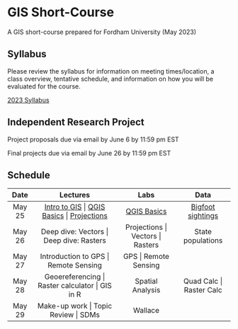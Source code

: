 # GIS Short-Course
A GIS short-course prepared for Fordham University (May 2023)

## Syllabus
Please review the syllabus for information on meeting times/location, a class overview, tentative schedule, and information on how you will be evaluated for the course.

[2023 Syllabus](https://github.com/annathonis/annathonis.github.io/files/11557089/GIS.syllabus.2023.pdf)



## Independent Research Project
Project proposals due via email by June 6 by 11:59 pm EST

Final projects due via email by June 26 by 11:59 pm EST

## Schedule

| Date | Lectures | Labs | Data
| :---: | :---: | :---: | :---: |
| May 25 | [Intro to GIS](https://github.com/annathonis/annathonis.github.io/files/11556818/Intro.to.GIS.pdf)   \|   [QGIS Basics](https://github.com/annathonis/annathonis.github.io/files/11556865/QGIS.Basics.pdf) \| [Projections](https://github.com/annathonis/annathonis.github.io/files/11556916/Projections.pdf) | [QGIS Basics](https://github.com/annathonis/annathonis.github.io/files/11550617/QGIS.Basics.pdf) | [Bigfoot sightings](https://github.com/annathonis/annathonis.github.io/files/11550622/Bigfoot.sightings.csv) |
| May 26 | Deep dive: Vectors \| Deep dive: Rasters | Projections \| Vectors \| Rasters | State populations |
| May 27 | Introduction to GPS \| Remote Sensing | GPS \| Remote Sensing |  |
| May 28 | Geoereferencing \| Raster calculator \| GIS in R | Spatial Analysis | Quad Calc \| Raster Calc |
| May 29 | Make-up work \| Topic Review \| SDMs | Wallace |  |








